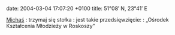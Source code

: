 date: 2004-03-04 17:07:20 +0100
title: 51°08′ N, 23°41′ E

[Michaś](http://www.ecoutopia.org/e/ 'myśli ekoutopijne')
: trzymaj się stołka
: jest takie przedsięwzięcie:
: „Ośrodek Kształcenia Młodzieży w Roskoszy”
